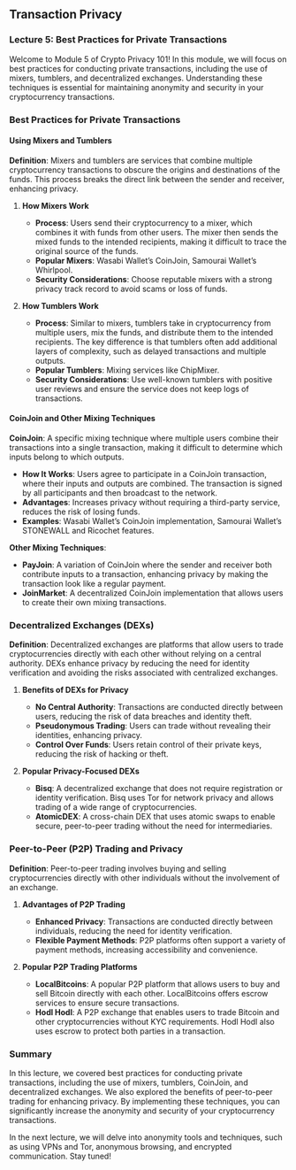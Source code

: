 ## Transaction Privacy

### Lecture 5: Best Practices for Private Transactions

Welcome to Module 5 of Crypto Privacy 101! In this module, we will focus on best practices for conducting private transactions, including the use of mixers, tumblers, and decentralized exchanges. Understanding these techniques is essential for maintaining anonymity and security in your cryptocurrency transactions.

### Best Practices for Private Transactions

#### Using Mixers and Tumblers

**Definition**: Mixers and tumblers are services that combine multiple cryptocurrency transactions to obscure the origins and destinations of the funds. This process breaks the direct link between the sender and receiver, enhancing privacy.

1. **How Mixers Work**

   - **Process**: Users send their cryptocurrency to a mixer, which combines it with funds from other users. The mixer then sends the mixed funds to the intended recipients, making it difficult to trace the original source of the funds.
   - **Popular Mixers**: Wasabi Wallet’s CoinJoin, Samourai Wallet’s Whirlpool.
   - **Security Considerations**: Choose reputable mixers with a strong privacy track record to avoid scams or loss of funds.

2. **How Tumblers Work**
   - **Process**: Similar to mixers, tumblers take in cryptocurrency from multiple users, mix the funds, and distribute them to the intended recipients. The key difference is that tumblers often add additional layers of complexity, such as delayed transactions and multiple outputs.
   - **Popular Tumblers**: Mixing services like ChipMixer.
   - **Security Considerations**: Use well-known tumblers with positive user reviews and ensure the service does not keep logs of transactions.

#### CoinJoin and Other Mixing Techniques

**CoinJoin**: A specific mixing technique where multiple users combine their transactions into a single transaction, making it difficult to determine which inputs belong to which outputs.

- **How It Works**: Users agree to participate in a CoinJoin transaction, where their inputs and outputs are combined. The transaction is signed by all participants and then broadcast to the network.
- **Advantages**: Increases privacy without requiring a third-party service, reduces the risk of losing funds.
- **Examples**: Wasabi Wallet’s CoinJoin implementation, Samourai Wallet’s STONEWALL and Ricochet features.

**Other Mixing Techniques**:

- **PayJoin**: A variation of CoinJoin where the sender and receiver both contribute inputs to a transaction, enhancing privacy by making the transaction look like a regular payment.
- **JoinMarket**: A decentralized CoinJoin implementation that allows users to create their own mixing transactions.

### Decentralized Exchanges (DEXs)

**Definition**: Decentralized exchanges are platforms that allow users to trade cryptocurrencies directly with each other without relying on a central authority. DEXs enhance privacy by reducing the need for identity verification and avoiding the risks associated with centralized exchanges.

1. **Benefits of DEXs for Privacy**

   - **No Central Authority**: Transactions are conducted directly between users, reducing the risk of data breaches and identity theft.
   - **Pseudonymous Trading**: Users can trade without revealing their identities, enhancing privacy.
   - **Control Over Funds**: Users retain control of their private keys, reducing the risk of hacking or theft.

2. **Popular Privacy-Focused DEXs**
   - **Bisq**: A decentralized exchange that does not require registration or identity verification. Bisq uses Tor for network privacy and allows trading of a wide range of cryptocurrencies.
   - **AtomicDEX**: A cross-chain DEX that uses atomic swaps to enable secure, peer-to-peer trading without the need for intermediaries.

### Peer-to-Peer (P2P) Trading and Privacy

**Definition**: Peer-to-peer trading involves buying and selling cryptocurrencies directly with other individuals without the involvement of an exchange.

1. **Advantages of P2P Trading**

   - **Enhanced Privacy**: Transactions are conducted directly between individuals, reducing the need for identity verification.
   - **Flexible Payment Methods**: P2P platforms often support a variety of payment methods, increasing accessibility and convenience.

2. **Popular P2P Trading Platforms**
   - **LocalBitcoins**: A popular P2P platform that allows users to buy and sell Bitcoin directly with each other. LocalBitcoins offers escrow services to ensure secure transactions.
   - **Hodl Hodl**: A P2P exchange that enables users to trade Bitcoin and other cryptocurrencies without KYC requirements. Hodl Hodl also uses escrow to protect both parties in a transaction.

### Summary

In this lecture, we covered best practices for conducting private transactions, including the use of mixers, tumblers, CoinJoin, and decentralized exchanges. We also explored the benefits of peer-to-peer trading for enhancing privacy. By implementing these techniques, you can significantly increase the anonymity and security of your cryptocurrency transactions.

In the next lecture, we will delve into anonymity tools and techniques, such as using VPNs and Tor, anonymous browsing, and encrypted communication. Stay tuned!
